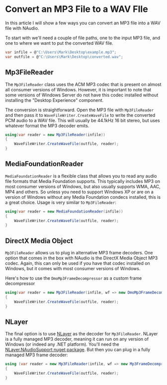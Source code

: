 # Convert an MP3 File to a WAV FIle

In this article I will show a few ways you can convert an MP3 file into a WAV file with NAudio.

To start with we'll need a couple of file paths, one to the input MP3 file, and one to where we want to put the converted WAV file.

```c#
var infile = @"C:\Users\Mark\Desktop\example.mp3";
var outfile = @"C:\Users\Mark\Desktop\converted.wav";
```

## Mp3FileReader

The `Mp3FileReader` class uses the ACM MP3 codec that is present on almost all consumer versions of Windows. However, it is important to note that some versions of Windows Server do not have this codec installed without installing the "Desktop Experience" component.

The conversion is straightforward. Open the MP3 file with `Mp3FileReader` and then pass it to `WaveFileWriter.CreateWaveFile` to write the converted PCM audio to a WAV file. This will usually be 44.1kHz 16 bit stereo, but uses whatever format the MP3 decoder emits.

```c#
using(var reader = new Mp3FileReader(infile))
{
    WaveFileWriter.CreateWaveFile(outfile, reader);
}
```

## MediaFoundationReader

`MediaFoundationReader` is a flexible class that allows you to read any audio file formats that Media Foundation supports. This typically includes MP3 on most consumer versions of Windows, but also usually supports WMA, AAC, MP4 and others. So unless you need to support Windows XP or are on a version of Windows without any Media Foundation condecs installed, this is a great choice. Usage is very similar to `Mp3FileReader`:

```c#
using(var reader = new MediaFoundationReader(infile))
{
    WaveFileWriter.CreateWaveFile(outfile, reader);
}
```

## DirectX Media Object
`Mp3FileReader` allows us to plug in alternative MP3 frame decoders. One option that comes in the box with NAudio is the DirectX Media Object MP3 codec. Again, this can only be used if you have that codec installed on Windows, but it comes with most consumer versions of Windows.

Here's how to use the `DmoMp3FrameDecompressor` as a custom frame decompressor

```c#
using(var reader = new Mp3FileReader(infile, wf => new DmoMp3FrameDecompressor(wf)))
{
    WaveFileWriter.CreateWaveFile(outfile, reader);
}
```

## NLayer
The final option is to use [NLayer](https://github.com/naudio/NLayer) as the decoder for `Mp3FileReader`. NLayer is a fully managed MP3 decoder, meaning it can run on any version of Windows (or indeed any .NET platform). You'll need the [NLayer.NAudioSupport nuget package](https://www.nuget.org/packages/NLayer.NAudioSupport/). But then you can plug in a fully managed MP3 frame decoder:

```c#
using (var reader = new Mp3FileReader(infile, wf => new Mp3FrameDecompressor(wf)))
{
    WaveFileWriter.CreateWaveFile(outfile, reader);
}
```

